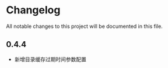 # Changelog

All notable changes to this project will be documented in this file.

## 0.4.4

* 新增目录缓存过期时间参数配置
